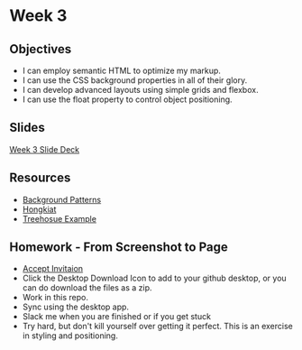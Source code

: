 # Week 3
## Objectives
- I can employ semantic HTML to optimize my markup.
- I can use the CSS background properties in all of their glory.
- I can develop advanced layouts using simple grids and flexbox.
- I can use the float property to control object positioning.
## Slides
[Week 3 Slide Deck](https://docs.google.com/presentation/d/1xwsygpjQQnw5ogkAuBvx606Q_BR1pvhojgYzwth7J1o/edit?usp=sharing)

## Resources
- [Background Patterns](http://subtlepatterns.com/)
- [Hongkiat](http://www.hongkiat.com/blog/html-5-semantics/)
- [Treehosue Example](http://blog.teamtreehouse.com/use-html5-sectioning-elements)

## Homework - From Screenshot to Page
- [Accept Invitaion](https://classroom.github.com/assignment-invitations/76c85c2d667f86bfcbe5d6e333a231df)
- Click the Desktop Download Icon to add to your github desktop, or you can do download the files as a zip.
- Work in this repo. 
- Sync using the desktop app.
- Slack me when you are finished or if you get stuck
- Try hard, but don't kill yourself over getting it perfect. This is an exercise in styling and positioning.